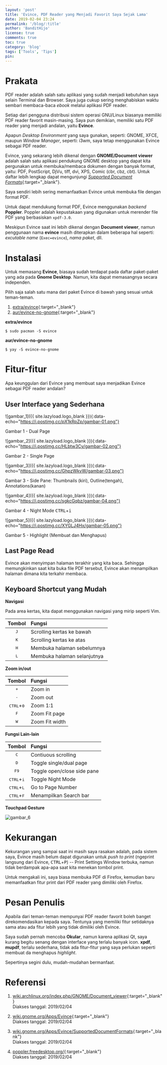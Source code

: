 ```yaml
---
layout: 'post'
title: 'Evince, PDF Reader yang Menjadi Favorit Saya Sejak Lama'
date: 2019-02-04 23:24
permalink: '/blog/:title'
author: 'BanditHijo'
license: true
comments: true
toc: true
category: 'blog'
tags: ['Tools', 'Tips']
pin:
---
```


<!-- BANNER OF THE POST -->
<!-- <img class="post&#45;body&#45;img" src="{{ site.lazyload.logo_blank_banner }}" data&#45;echo="#" alt="banner"> -->

# Prakata
PDF reader adalah salah satu aplikasi yang sudah menjadi kebutuhan saya selain Terminal dan Browser. Saya juga cukup sering menghabiskan waktu sembari membaca-baca *ebook* melalui aplikasi PDF reader.

Setiap dari pengguna distribusi sistem operasi GNU/Linux biasanya memiliki PDF reader favorit masin-masing. Saya pun demikian, memiliki satu PDF reader yang menjadi andalan, yaitu **Evince**.

Apapun *Desktop Environment* yang saya gunakan, seperti: GNOME, XFCE, maupun *Window Manager*, seperti: i3wm, saya tetap menggunakan Evince sebagai PDF reader.

Evince, yang sekarang lebih dikenal dengan **GNOME/Document viewer** adalah salah satu aplikasi pendukung GNOME desktop yang dapat kita pergunakan untuk membuka/membaca dokumen dengan banyak format, yaitu: PDF, PostScript, DjVu, tiff, dvi, XPS, Comic (cbr, cbz, cbt). Untuk daftar lebih lengkap dapat mengunjungi [*Supported Document Formats*](https://wiki.gnome.org/Apps/Evince/SupportedDocumentFormats){:target="_blank"}.

Saya sendiri lebih sering memanfaatkan Evince untuk membuka file dengan format PDF.

Untuk dapat mendukung format PDF, Evince menggunakan *backend* **Poppler**. Poppler adalah kepustakaan yang digunakan untuk merender file PDF yang berbasiskan `xpdf-3.0`.

Meskipun Evince saat ini lebih dikenal dengan <b>Document viewer</b>, namun penggunaan nama <b>evince</b> masih diterapkan dalam beberapa hal seperti: <i>excutable name</i> (<code>Exec=evince</code>), <i>nama paket</i>, dll.

# Instalasi

Untuk memasang **Evince**, biasaya sudah terdapat pada daftar paket-paket yang ada pada **Gnome Desktop**. Namun, kita dapat memasangnya secara independen.

Pilih saja salah satu mana dari paket Evince di bawah yang sesuai untuk teman-teman.

1. [extra/evince](https://www.archlinux.org/packages/extra/x86_64/evince/){:target="_blank"}
2. [aur/evince-no-gnome](https://aur.archlinux.org/packages/evince-no-gnome){:target="_blank"}

**extra/evince**
```
$ sudo pacman -S evince
```

**aur/evince-no-gnome**
```
$ yay -S evince-no-gnome
```

# Fitur-fitur

Apa keunggulan dari Evince yang membuat saya menjadikan Evince sebagai PDF reader andalan?

## User Interface yang Sederhana

![gambar_1]({{ site.lazyload.logo_blank }}){:data-echo="https://i.postimg.cc/pX1kRpZp/gambar-01.png"}
<p class="img-caption">Gambar 1 - Dual Page</p>

![gambar_2]({{ site.lazyload.logo_blank }}){:data-echo="https://i.postimg.cc/HLbtw3Cy/gambar-02.png"}
<p class="img-caption">Gambar 2 - Single Page</p>

![gambar_3]({{ site.lazyload.logo_blank }}){:data-echo="https://i.postimg.cc/GhpzWkvW/gambar-03.png"}
<p class="img-caption">Gambar 3 - Side Pane: Thumbnails (kiri), Outline(tengah), Annotations(kanan)</p>

![gambar_4]({{ site.lazyload.logo_blank }}){:data-echo="https://i.postimg.cc/sgkcGqbz/gambar-04.png"}
<p class="img-caption">Gambar 4 - Night Mode <kbd>CTRL</kbd>+<kbd>i</kbd></p>

![gambar_5]({{ site.lazyload.logo_blank }}){:data-echo="https://i.postimg.cc/XYGLJ4Hx/gambar-05.png"}
<p class="img-caption">Gambar 5 - Highlight (Membuat dan Menghapus)</p>

## Last Page Read

Evince akan menyimpan halaman terakhir yang kita baca. Sehingga memungkinkan saat kita buka file PDF tersebut, Evince akan menampilkan halaman dimana kita terkahir membaca.

## Keyboard Shortcut yang Mudah

**Navigasi**

Pada area kertas, kita dapat menggunakan navigasi yang mirip seperti Vim.

| Tombol | Fungsi |
|:---: | :--- |
| <kbd>J</kbd> | Scrolling kertas ke bawah |
| <kbd>K</kbd> | Scrolling kertas ke atas |
| <kbd>H</kbd> | Membuka halaman sebelumnya |
| <kbd>L</kbd> | Membuka halaman selanjutnya |

**Zoom in/out**

| Tombol | Fungsi |
|:---: | :--- |
| <kbd>+</kbd> | Zoom in |
| <kbd>-</kbd> | Zoom out |
| <kbd>CTRL</kbd>+<kbd>0</kbd> | Zoom 1:1 |
| <kbd>F</kbd> | Zoom Fit page |
| <kbd>W</kbd> | Zoom Fit width |

**Fungsi Lain-lain**

| Tombol | Fungsi |
|:---: | :--- |
| <kbd>C</kbd> | Contiuous scrolling |
| <kbd>D</kbd> | Toggle single/dual page |
| <kbd>F9</kbd> | Toggle open/close side pane |
| <kbd>CTRL</kbd>+<kbd>i</kbd> | Toggle Night Mode |
| <kbd>CTRL</kbd>+<kbd>L</kbd> | Go to Page Number |
| <kbd>CTRL</kbd>+<kbd>F</kbd> | Menampilkan Search bar |

**Touchpad Gesture**
<div style="clear:both;"></div>
<img style="float:left;" alt="gambar_6" src="{{ site.lazyload.logo_blank }}" data-echo="https://i.postimg.cc/4x5RNvYX/gambar-06.png">
<div style="clear:both;"></div>

# Kekurangan

Kekurangan yang sampai saat ini masih saya rasakan adalah, pada sistem saya, Evince masih belum dapat digunakan untuk *push to print* (ngeprint langsung dari Evince, <kbd>CTRL</kbd>+<kbd>P</kbd>) -- Print Settings Window terbuka, namun tidak berdampak apa-apa saat kita menekan tombol print.

Untuk mengakali ini, saya biasa membuka PDF di Firefox, kemudian baru memanfaatkan fitur print dari PDF reader yang dimiliki oleh Firefox.

# Pesan Penulis

Apabila dari teman-teman mempunyai PDF reader favorit boleh banget direkomendasikan kepada saya. Tentunya yang memiliki fitur setidaknya sama atau ada fitur lebih yang tidak dimiliki oleh Evince.

Saya sudah pernah mencoba **Okular**, namun karena aplikasi Qt, saya kurang begitu senang dengan interface yang terlalu banyak icon. **xpdf**, **mupdf**, terlalu sederhana, tidak ada fitur-fitur yang saya perlukan seperti membuat da menghapus *highlight*.

Sepertinya segini dulu, mudah-mudahan bermanfaat.


# Referensi

1. [wiki.archlinux.org/index.php/GNOME/Document_viewer](https://wiki.archlinux.org/index.php/GNOME/Document_viewer){:target="_blank"}
<br>Diakses tanggal: 2019/02/04

2. [wiki.gnome.org/Apps/Evince](https://wiki.gnome.org/Apps/Evince){:target="_blank"}
<br>Diakses tanggal: 2019/02/04

3. [wiki.gnome.org/Apps/Evince/SupportedDocumentFormats](https://wiki.gnome.org/Apps/Evince/SupportedDocumentFormats){:target="_blank"}
<br>Diakses tanggal: 2019/02/04

4. [poppler.freedesktop.org/](https://poppler.freedesktop.org/){:target="_blank"}
<br>Diakses tanggal: 2019/02/04
